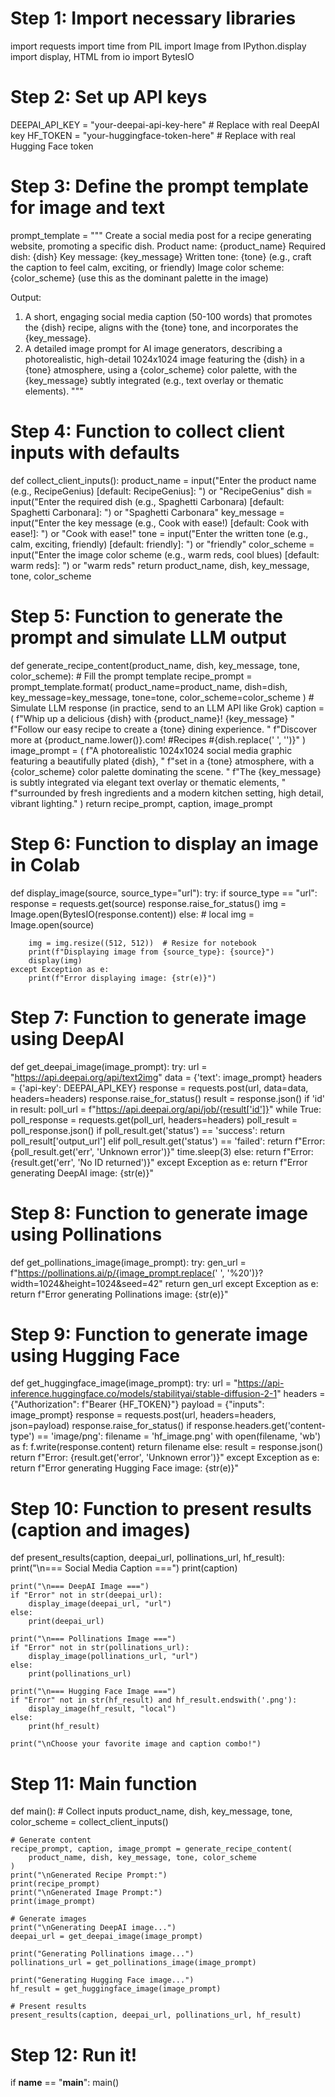 # Step 1: Import necessary libraries
import requests
import time
from PIL import Image
from IPython.display import display, HTML
from io import BytesIO

# Step 2: Set up API keys
DEEPAI_API_KEY = "your-deepai-api-key-here"  # Replace with real DeepAI key
HF_TOKEN = "your-huggingface-token-here"    # Replace with real Hugging Face token

# Step 3: Define the prompt template for image and text
prompt_template = """
Create a social media post for a recipe generating website, promoting a specific dish.
Product name: {product_name}
Required dish: {dish}
Key message: {key_message}
Written tone: {tone} (e.g., craft the caption to feel calm, exciting, or friendly)
Image color scheme: {color_scheme} (use this as the dominant palette in the image)

Output:
1. A short, engaging social media caption (50-100 words) that promotes the {dish} recipe, aligns with the {tone} tone, and incorporates the {key_message}.
2. A detailed image prompt for AI image generators, describing a photorealistic, high-detail 1024x1024 image featuring the {dish} in a {tone} atmosphere, using a {color_scheme} color palette, with the {key_message} subtly integrated (e.g., text overlay or thematic elements).
"""

# Step 4: Function to collect client inputs with defaults
def collect_client_inputs():
    product_name = input("Enter the product name (e.g., RecipeGenius) [default: RecipeGenius]: ") or "RecipeGenius"
    dish = input("Enter the required dish (e.g., Spaghetti Carbonara) [default: Spaghetti Carbonara]: ") or "Spaghetti Carbonara"
    key_message = input("Enter the key message (e.g., Cook with ease!) [default: Cook with ease!]: ") or "Cook with ease!"
    tone = input("Enter the written tone (e.g., calm, exciting, friendly) [default: friendly]: ") or "friendly"
    color_scheme = input("Enter the image color scheme (e.g., warm reds, cool blues) [default: warm reds]: ") or "warm reds"
    return product_name, dish, key_message, tone, color_scheme

# Step 5: Function to generate the prompt and simulate LLM output
def generate_recipe_content(product_name, dish, key_message, tone, color_scheme):
    # Fill the prompt template
    recipe_prompt = prompt_template.format(
        product_name=product_name,
        dish=dish,
        key_message=key_message,
        tone=tone,
        color_scheme=color_scheme
    )
    # Simulate LLM response (in practice, send to an LLM API like Grok)
    caption = (
        f"Whip up a delicious {dish} with {product_name}! {key_message} "
        f"Follow our easy recipe to create a {tone} dining experience. "
        f"Discover more at {product_name.lower()}.com! #Recipes #{dish.replace(' ', '')}"
    )
    image_prompt = (
        f"A photorealistic 1024x1024 social media graphic featuring a beautifully plated {dish}, "
        f"set in a {tone} atmosphere, with a {color_scheme} color palette dominating the scene. "
        f"The {key_message} is subtly integrated via elegant text overlay or thematic elements, "
        f"surrounded by fresh ingredients and a modern kitchen setting, high detail, vibrant lighting."
    )
    return recipe_prompt, caption, image_prompt

# Step 6: Function to display an image in Colab
def display_image(source, source_type="url"):
    try:
        if source_type == "url":
            response = requests.get(source)
            response.raise_for_status()
            img = Image.open(BytesIO(response.content))
        else:  # local
            img = Image.open(source)
        
        img = img.resize((512, 512))  # Resize for notebook
        print(f"Displaying image from {source_type}: {source}")
        display(img)
    except Exception as e:
        print(f"Error displaying image: {str(e)}")

# Step 7: Function to generate image using DeepAI
def get_deepai_image(image_prompt):
    try:
        url = "https://api.deepai.org/api/text2img"
        data = {'text': image_prompt}
        headers = {'api-key': DEEPAI_API_KEY}
        response = requests.post(url, data=data, headers=headers)
        response.raise_for_status()
        result = response.json()
        if 'id' in result:
            poll_url = f"https://api.deepai.org/api/job/{result['id']}"
            while True:
                poll_response = requests.get(poll_url, headers=headers)
                poll_result = poll_response.json()
                if poll_result.get('status') == 'success':
                    return poll_result['output_url']
                elif poll_result.get('status') == 'failed':
                    return f"Error: {poll_result.get('err', 'Unknown error')}"
                time.sleep(3)
        else:
            return f"Error: {result.get('err', 'No ID returned')}"
    except Exception as e:
        return f"Error generating DeepAI image: {str(e)}"

# Step 8: Function to generate image using Pollinations
def get_pollinations_image(image_prompt):
    try:
        gen_url = f"https://pollinations.ai/p/{image_prompt.replace(' ', '%20')}?width=1024&height=1024&seed=42"
        return gen_url
    except Exception as e:
        return f"Error generating Pollinations image: {str(e)}"

# Step 9: Function to generate image using Hugging Face
def get_huggingface_image(image_prompt):
    try:
        url = "https://api-inference.huggingface.co/models/stabilityai/stable-diffusion-2-1"
        headers = {"Authorization": f"Bearer {HF_TOKEN}"}
        payload = {"inputs": image_prompt}
        response = requests.post(url, headers=headers, json=payload)
        response.raise_for_status()
        if response.headers.get('content-type') == 'image/png':
            filename = 'hf_image.png'
            with open(filename, 'wb') as f:
                f.write(response.content)
            return filename
        else:
            result = response.json()
            return f"Error: {result.get('error', 'Unknown error')}"
    except Exception as e:
        return f"Error generating Hugging Face image: {str(e)}"

# Step 10: Function to present results (caption and images)
def present_results(caption, deepai_url, pollinations_url, hf_result):
    print("\n=== Social Media Caption ===")
    print(caption)
    
    print("\n=== DeepAI Image ===")
    if "Error" not in str(deepai_url):
        display_image(deepai_url, "url")
    else:
        print(deepai_url)
    
    print("\n=== Pollinations Image ===")
    if "Error" not in str(pollinations_url):
        display_image(pollinations_url, "url")
    else:
        print(pollinations_url)
    
    print("\n=== Hugging Face Image ===")
    if "Error" not in str(hf_result) and hf_result.endswith('.png'):
        display_image(hf_result, "local")
    else:
        print(hf_result)
    
    print("\nChoose your favorite image and caption combo!")

# Step 11: Main function
def main():
    # Collect inputs
    product_name, dish, key_message, tone, color_scheme = collect_client_inputs()
    
    # Generate content
    recipe_prompt, caption, image_prompt = generate_recipe_content(
        product_name, dish, key_message, tone, color_scheme
    )
    print("\nGenerated Recipe Prompt:")
    print(recipe_prompt)
    print("\nGenerated Image Prompt:")
    print(image_prompt)
    
    # Generate images
    print("\nGenerating DeepAI image...")
    deepai_url = get_deepai_image(image_prompt)
    
    print("Generating Pollinations image...")
    pollinations_url = get_pollinations_image(image_prompt)
    
    print("Generating Hugging Face image...")
    hf_result = get_huggingface_image(image_prompt)
    
    # Present results
    present_results(caption, deepai_url, pollinations_url, hf_result)

# Step 12: Run it!
if __name__ == "__main__":
    main()

